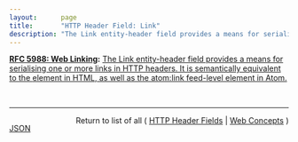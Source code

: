 ```yaml
---
layout:      page
title:       "HTTP Header Field: Link"
description: "The Link entity-header field provides a means for serialising one or more links in HTTP headers. It is semantically equivalent to the <LINK> element in HTML, as well as the atom:link feed-level element in Atom."
---
```


**[RFC 5988: Web Linking](/specs/IETF/RFC/5988 "This document specifies relation types for Web links, and defines a registry for them. It also defines the use of such links in HTTP headers with the Link header field."):** [The Link entity-header field provides a means for serialising one or more links in HTTP headers. It is semantically equivalent to the <LINK> element in HTML, as well as the atom:link feed-level element in Atom.](http://tools.ietf.org/html/rfc5988#section-5 "Read documentation for HTTP Header Field &#34;Link&#34;")

<br/>
<hr/>

<p style="float : left"><a href="Link.json" title="JSON representing this particular Web Concept">JSON</a></p>
<p style="text-align: right">Return to list of all ( <a href="../http-headers">HTTP Header Fields</a> | <a href="../">Web Concepts</a> )</p>
